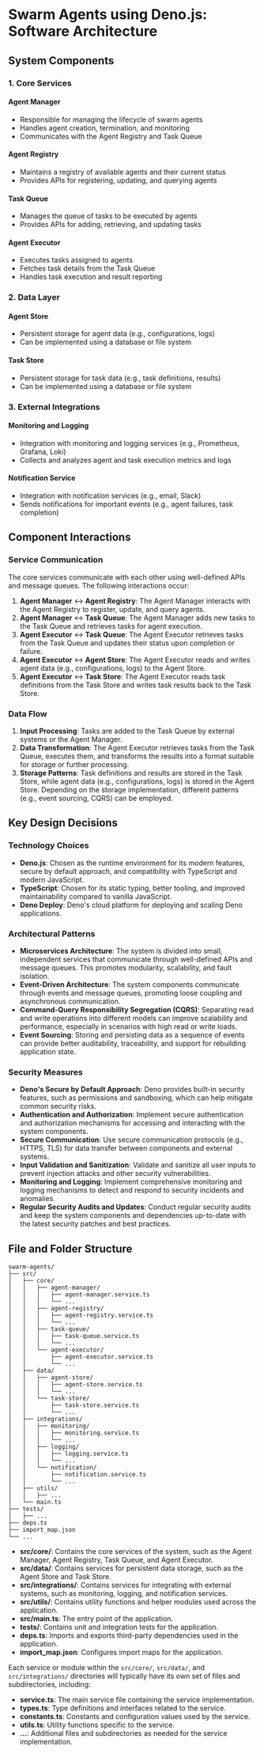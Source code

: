 # Swarm Agents using Deno.js: Software Architecture

## System Components

### 1. Core Services

#### Agent Manager
- Responsible for managing the lifecycle of swarm agents
- Handles agent creation, termination, and monitoring
- Communicates with the Agent Registry and Task Queue

#### Agent Registry
- Maintains a registry of available agents and their current status
- Provides APIs for registering, updating, and querying agents

#### Task Queue
- Manages the queue of tasks to be executed by agents
- Provides APIs for adding, retrieving, and updating tasks

#### Agent Executor
- Executes tasks assigned to agents
- Fetches task details from the Task Queue
- Handles task execution and result reporting

### 2. Data Layer

#### Agent Store
- Persistent storage for agent data (e.g., configurations, logs)
- Can be implemented using a database or file system

#### Task Store
- Persistent storage for task data (e.g., task definitions, results)
- Can be implemented using a database or file system

### 3. External Integrations

#### Monitoring and Logging
- Integration with monitoring and logging services (e.g., Prometheus, Grafana, Loki)
- Collects and analyzes agent and task execution metrics and logs

#### Notification Service
- Integration with notification services (e.g., email, Slack)
- Sends notifications for important events (e.g., agent failures, task completion)

## Component Interactions

### Service Communication

The core services communicate with each other using well-defined APIs and message queues. The following interactions occur:

1. **Agent Manager** <-> **Agent Registry**: The Agent Manager interacts with the Agent Registry to register, update, and query agents.
2. **Agent Manager** <-> **Task Queue**: The Agent Manager adds new tasks to the Task Queue and retrieves tasks for agent execution.
3. **Agent Executor** <-> **Task Queue**: The Agent Executor retrieves tasks from the Task Queue and updates their status upon completion or failure.
4. **Agent Executor** <-> **Agent Store**: The Agent Executor reads and writes agent data (e.g., configurations, logs) to the Agent Store.
5. **Agent Executor** <-> **Task Store**: The Agent Executor reads task definitions from the Task Store and writes task results back to the Task Store.

### Data Flow

1. **Input Processing**: Tasks are added to the Task Queue by external systems or the Agent Manager.
2. **Data Transformation**: The Agent Executor retrieves tasks from the Task Queue, executes them, and transforms the results into a format suitable for storage or further processing.
3. **Storage Patterns**: Task definitions and results are stored in the Task Store, while agent data (e.g., configurations, logs) is stored in the Agent Store. Depending on the storage implementation, different patterns (e.g., event sourcing, CQRS) can be employed.

## Key Design Decisions

### Technology Choices

- **Deno.js**: Chosen as the runtime environment for its modern features, secure by default approach, and compatibility with TypeScript and modern JavaScript.
- **TypeScript**: Chosen for its static typing, better tooling, and improved maintainability compared to vanilla JavaScript.
- **Deno Deploy**: Deno's cloud platform for deploying and scaling Deno applications.

### Architectural Patterns

- **Microservices Architecture**: The system is divided into small, independent services that communicate through well-defined APIs and message queues. This promotes modularity, scalability, and fault isolation.
- **Event-Driven Architecture**: The system components communicate through events and message queues, promoting loose coupling and asynchronous communication.
- **Command-Query Responsibility Segregation (CQRS)**: Separating read and write operations into different models can improve scalability and performance, especially in scenarios with high read or write loads.
- **Event Sourcing**: Storing and persisting data as a sequence of events can provide better auditability, traceability, and support for rebuilding application state.

### Security Measures

- **Deno's Secure by Default Approach**: Deno provides built-in security features, such as permissions and sandboxing, which can help mitigate common security risks.
- **Authentication and Authorization**: Implement secure authentication and authorization mechanisms for accessing and interacting with the system components.
- **Secure Communication**: Use secure communication protocols (e.g., HTTPS, TLS) for data transfer between components and external systems.
- **Input Validation and Sanitization**: Validate and sanitize all user inputs to prevent injection attacks and other security vulnerabilities.
- **Monitoring and Logging**: Implement comprehensive monitoring and logging mechanisms to detect and respond to security incidents and anomalies.
- **Regular Security Audits and Updates**: Conduct regular security audits and keep the system components and dependencies up-to-date with the latest security patches and best practices.

## File and Folder Structure

```
swarm-agents/
├── src/
│   ├── core/
│   │   ├── agent-manager/
│   │   │   ├── agent-manager.service.ts
│   │   │   └── ...
│   │   ├── agent-registry/
│   │   │   ├── agent-registry.service.ts
│   │   │   └── ...
│   │   ├── task-queue/
│   │   │   ├── task-queue.service.ts
│   │   │   └── ...
│   │   └── agent-executor/
│   │       ├── agent-executor.service.ts
│   │       └── ...
│   ├── data/
│   │   ├── agent-store/
│   │   │   ├── agent-store.service.ts
│   │   │   └── ...
│   │   └── task-store/
│   │       ├── task-store.service.ts
│   │       └── ...
│   ├── integrations/
│   │   ├── monitoring/
│   │   │   ├── monitoring.service.ts
│   │   │   └── ...
│   │   ├── logging/
│   │   │   ├── logging.service.ts
│   │   │   └── ...
│   │   └── notification/
│   │       ├── notification.service.ts
│   │       └── ...
│   ├── utils/
│   │   ├── ...
│   └── main.ts
├── tests/
│   ├── ...
├── deps.ts
├── import_map.json
└── ...
```

- **src/core/**: Contains the core services of the system, such as the Agent Manager, Agent Registry, Task Queue, and Agent Executor.
- **src/data/**: Contains services for persistent data storage, such as the Agent Store and Task Store.
- **src/integrations/**: Contains services for integrating with external systems, such as monitoring, logging, and notification services.
- **src/utils/**: Contains utility functions and helper modules used across the application.
- **src/main.ts**: The entry point of the application.
- **tests/**: Contains unit and integration tests for the application.
- **deps.ts**: Imports and exports third-party dependencies used in the application.
- **import_map.json**: Configures import maps for the application.

Each service or module within the `src/core/`, `src/data/`, and `src/integrations/` directories will typically have its own set of files and subdirectories, including:

- **service.ts**: The main service file containing the service implementation.
- **types.ts**: Type definitions and interfaces related to the service.
- **constants.ts**: Constants and configuration values used by the service.
- **utils.ts**: Utility functions specific to the service.
- **...**: Additional files and subdirectories as needed for the service implementation.